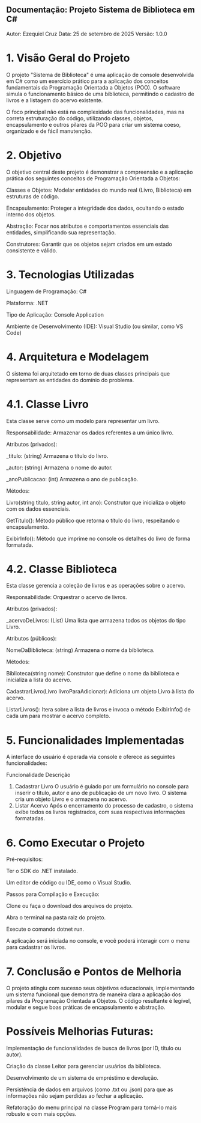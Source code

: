 ## Documentação: Projeto Sistema de Biblioteca em C#
Autor: Ezequiel Cruz
Data: 25 de setembro de 2025
Versão: 1.0.0

# 1. Visão Geral do Projeto
O projeto "Sistema de Biblioteca" é uma aplicação de console desenvolvida em C# como um exercício prático para a aplicação dos conceitos fundamentais da Programação Orientada a Objetos (POO). O software simula o funcionamento básico de uma biblioteca, permitindo o cadastro de livros e a listagem do acervo existente.

O foco principal não está na complexidade das funcionalidades, mas na correta estruturação do código, utilizando classes, objetos, encapsulamento e outros pilares da POO para criar um sistema coeso, organizado e de fácil manutenção.

# 2. Objetivo
O objetivo central deste projeto é demonstrar a compreensão e a aplicação prática dos seguintes conceitos de Programação Orientada a Objetos:

Classes e Objetos: Modelar entidades do mundo real (Livro, Biblioteca) em estruturas de código.

Encapsulamento: Proteger a integridade dos dados, ocultando o estado interno dos objetos.

Abstração: Focar nos atributos e comportamentos essenciais das entidades, simplificando sua representação.

Construtores: Garantir que os objetos sejam criados em um estado consistente e válido.

# 3. Tecnologias Utilizadas
Linguagem de Programação: C#

Plataforma: .NET

Tipo de Aplicação: Console Application

Ambiente de Desenvolvimento (IDE): Visual Studio (ou similar, como VS Code)

# 4. Arquitetura e Modelagem
O sistema foi arquitetado em torno de duas classes principais que representam as entidades do domínio do problema.

# 4.1. Classe Livro
Esta classe serve como um modelo para representar um livro.

Responsabilidade: Armazenar os dados referentes a um único livro.

Atributos (privados):

_titulo: (string) Armazena o título do livro.

_autor: (string) Armazena o nome do autor.

_anoPublicacao: (int) Armazena o ano de publicação.

Métodos:

Livro(string titulo, string autor, int ano): Construtor que inicializa o objeto com os dados essenciais.

GetTitulo(): Método público que retorna o título do livro, respeitando o encapsulamento.

ExibirInfo(): Método que imprime no console os detalhes do livro de forma formatada.

# 4.2. Classe Biblioteca
Esta classe gerencia a coleção de livros e as operações sobre o acervo.

Responsabilidade: Orquestrar o acervo de livros.

Atributos (privados):

_acervoDeLivros: (List<Livro>) Uma lista que armazena todos os objetos do tipo Livro.

Atributos (públicos):

NomeDaBiblioteca: (string) Armazena o nome da biblioteca.

Métodos:

Biblioteca(string nome): Construtor que define o nome da biblioteca e inicializa a lista do acervo.

CadastrarLivro(Livro livroParaAdicionar): Adiciona um objeto Livro à lista do acervo.

ListarLivros(): Itera sobre a lista de livros e invoca o método ExibirInfo() de cada um para mostrar o acervo completo.

# 5. Funcionalidades Implementadas
A interface do usuário é operada via console e oferece as seguintes funcionalidades:

Funcionalidade	Descrição
1. Cadastrar Livro	O usuário é guiado por um formulário no console para inserir o título, autor e ano de publicação de um novo livro. O sistema cria um objeto Livro e o armazena no acervo.
2. Listar Acervo	Após o encerramento do processo de cadastro, o sistema exibe todos os livros registrados, com suas respectivas informações formatadas.

# 6. Como Executar o Projeto
Pré-requisitos:

Ter o SDK do .NET instalado.

Um editor de código ou IDE, como o Visual Studio.

Passos para Compilação e Execução:

Clone ou faça o download dos arquivos do projeto.

Abra o terminal na pasta raiz do projeto.

Execute o comando dotnet run.

A aplicação será iniciada no console, e você poderá interagir com o menu para cadastrar os livros.

# 7. Conclusão e Pontos de Melhoria
O projeto atingiu com sucesso seus objetivos educacionais, implementando um sistema funcional que demonstra de maneira clara a aplicação dos pilares da Programação Orientada a Objetos. O código resultante é legível, modular e segue boas práticas de encapsulamento e abstração.

# Possíveis Melhorias Futuras:

Implementação de funcionalidades de busca de livros (por ID, título ou autor).

Criação da classe Leitor para gerenciar usuários da biblioteca.

Desenvolvimento de um sistema de empréstimo e devolução.

Persistência de dados em arquivos (como .txt ou .json) para que as informações não sejam perdidas ao fechar a aplicação.

Refatoração do menu principal na classe Program para torná-lo mais robusto e com mais opções.
